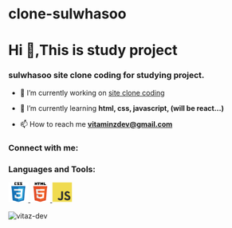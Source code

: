 # clone-sulwhasoo

<h1>Hi 👋,This is study project</h1>
<h3>sulwhasoo site clone coding for studying project.</h3>

- 🔭 I’m currently working on [site clone coding](www.sulwhasoo.com/kr/ko/index.html)

- 🌱 I’m currently learning **html, css, javascript, (will be react...)**

- 📫 How to reach me **vitaminzdev@gmail.com**

<h3 align="left">Connect with me:</h3>
<p align="left">
</p>

<h3 align="left">Languages and Tools:</h3>
<p align="left"> <a href="https://www.w3schools.com/css/" target="_blank" rel="noreferrer"> <img src="https://raw.githubusercontent.com/devicons/devicon/master/icons/css3/css3-original-wordmark.svg" alt="css3" width="40" height="40"/> </a> <a href="https://www.w3.org/html/" target="_blank" rel="noreferrer"> <img src="https://raw.githubusercontent.com/devicons/devicon/master/icons/html5/html5-original-wordmark.svg" alt="html5" width="40" height="40"/> </a> <a href="https://developer.mozilla.org/en-US/docs/Web/JavaScript" target="_blank" rel="noreferrer"> <img src="https://raw.githubusercontent.com/devicons/devicon/master/icons/javascript/javascript-original.svg" alt="javascript" width="40" height="40"/> </a> </p>

<p><img align="center" src="https://github-readme-stats.vercel.app/api/top-langs?username=vitaz-dev&show_icons=true&locale=en&layout=compact" alt="vitaz-dev" /></p>

